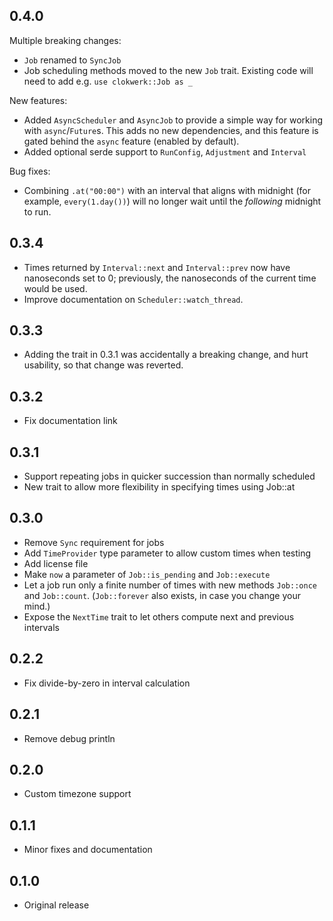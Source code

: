 ## 0.4.0
Multiple breaking changes:
* `Job` renamed to `SyncJob`
* Job scheduling methods moved to the new `Job` trait. Existing code will need to add e.g. `use clokwerk::Job as _`

New features:
* Added `AsyncScheduler` and `AsyncJob` to provide a simple way for working with `async`/`Future`s.
  This adds no new dependencies, and this feature is gated behind the `async` feature (enabled by default).
* Added optional serde support to `RunConfig`, `Adjustment` and `Interval`

Bug fixes:
* Combining `.at("00:00")` with an interval that aligns with midnight (for example, `every(1.day())`) will no longer wait until the *following* midnight to run.

## 0.3.4
* Times returned by `Interval::next` and `Interval::prev` now have nanoseconds set to 0; previously, the nanoseconds of the current time would be used.
* Improve documentation on `Scheduler::watch_thread`.

## 0.3.3
* Adding the trait in 0.3.1 was accidentally a breaking change, and hurt usability, so that change was reverted.

## 0.3.2
* Fix documentation link

## 0.3.1
* Support repeating jobs in quicker succession than normally scheduled
* New trait to allow more flexibility in specifying times using Job::at

## 0.3.0
* Remove `Sync` requirement for jobs
* Add `TimeProvider` type parameter to allow custom times when testing
* Add license file
* Make `now` a parameter of `Job::is_pending` and `Job::execute`
* Let a job run only a finite number of times with new methods `Job::once` and `Job::count`. (`Job::forever` also exists, in case you change your mind.)
* Expose the `NextTime` trait to let others compute next and previous intervals

## 0.2.2
* Fix divide-by-zero in interval calculation

## 0.2.1
* Remove debug println

## 0.2.0
* Custom timezone support

## 0.1.1
* Minor fixes and documentation

## 0.1.0
* Original release